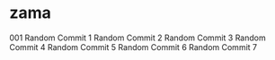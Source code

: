 # zama
001
Random Commit 1
Random Commit 2
Random Commit 3
Random Commit 4
Random Commit 5
Random Commit 6
Random Commit 7

